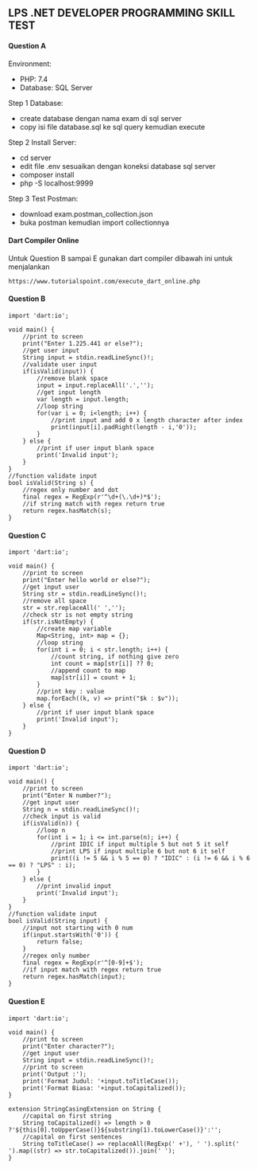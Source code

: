 ## LPS .NET DEVELOPER PROGRAMMING SKILL TEST

#### Question A

Environment:
- PHP: 7.4
- Database: SQL Server

Step 1 Database:
- create database dengan nama exam di sql server
- copy isi file database.sql ke sql query kemudian execute

Step 2 Install Server:
- cd server
- edit file .env sesuaikan dengan koneksi database sql server
- composer install
- php -S localhost:9999

Step 3 Test Postman:
- download exam.postman_collection.json
- buka postman kemudian import collectionnya


#### Dart Compiler Online 
Untuk Question B sampai E gunakan dart compiler dibawah ini untuk menjalankan
```
https://www.tutorialspoint.com/execute_dart_online.php
```
#### Question B
```
import 'dart:io';

void main() {
    //print to screen
    print("Enter 1.225.441 or else?");
    //get user input
    String input = stdin.readLineSync()!;
    //validate user input
    if(isValid(input)) {
        //remove blank space
        input = input.replaceAll('.','');
        //get input length
        var length = input.length;
        //loop string
        for(var i = 0; i<length; i++) {
            //print input and add 0 x length character after index
            print(input[i].padRight(length - i,'0'));
        }
    } else {
        //print if user input blank space
        print('Invalid input');
    }
}
//function validate input
bool isValid(String s) {
    //regex only number and dot
    final regex = RegExp(r'^\d+(\.\d+)*$');
    //if string match with regex return true
    return regex.hasMatch(s);
}
```

#### Question C
```
import 'dart:io';

void main() {
    //print to screen
    print("Enter hello world or else?");
    //get input user
    String str = stdin.readLineSync()!;
    //remove all space
    str = str.replaceAll(' ','');
    //check str is not empty string
    if(str.isNotEmpty) {
        //create map variable
        Map<String, int> map = {};
        //loop string
        for(int i = 0; i < str.length; i++) {
            //count string, if nothing give zero
            int count = map[str[i]] ?? 0;
            //append count to map
            map[str[i]] = count + 1;
        }
        //print key : value
        map.forEach((k, v) => print("$k : $v"));
    } else {
        //print if user input blank space
        print('Invalid input');
    }
}
```

#### Question D
```
import 'dart:io';

void main() {
    //print to screen
    print("Enter N number?");
    //get input user
    String n = stdin.readLineSync()!;
    //check input is valid
    if(isValid(n)) {
        //loop n
        for(int i = 1; i <= int.parse(n); i++) {
            //print IDIC if input multiple 5 but not 5 it self
            //print LPS if input multiple 6 but not 6 it self
            print((i != 5 && i % 5 == 0) ? "IDIC" : (i != 6 && i % 6 == 0) ? "LPS" : i);
        }
    } else {
        //print invalid input
        print('Invalid input');
    }
}
//function validate input
bool isValid(String input) {
    //input not starting with 0 num
    if(input.startsWith('0')) {
        return false;
    }
    //regex only number
    final regex = RegExp(r'^[0-9]+$');
    //if input match with regex return true
    return regex.hasMatch(input);
}
```

#### Question E
```
import 'dart:io';

void main() {
    //print to screen
    print("Enter character?");
    //get input user
    String input = stdin.readLineSync()!;
    //print to screen
    print('Output :');
    print('Format Judul: '+input.toTitleCase());
    print('Format Biasa: '+input.toCapitalized());
}

extension StringCasingExtension on String {
    //capital on first string
    String toCapitalized() => length > 0 ?'${this[0].toUpperCase()}${substring(1).toLowerCase()}':'';
    //capital on first sentences
    String toTitleCase() => replaceAll(RegExp(' +'), ' ').split(' ').map((str) => str.toCapitalized()).join(' ');
}
```
